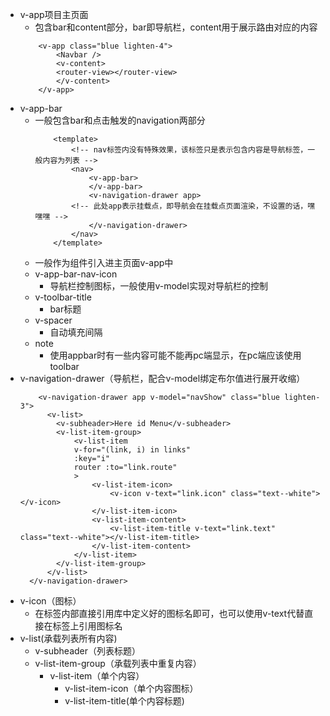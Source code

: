 + v-app项目主页面
    + 包含bar和content部分，bar即导航栏，content用于展示路由对应的内容
    ```
        <v-app class="blue lighten-4">
            <Navbar />
            <v-content>
            <router-view></router-view>
            </v-content>
        </v-app>
    ```
+ v-app-bar
    + 一般包含bar和点击触发的navigation两部分
        ``` 
            <template>
                <!-- nav标签内没有特殊效果，该标签只是表示包含内容是导航标签，一般内容为列表 -->
                <nav>
                    <v-app-bar>
                    </v-app-bar>
                    <v-navigation-drawer app>
                <!-- 此处app表示挂载点，即导航会在挂载点页面渲染，不设置的话，嘿嘿嘿 -->
                    </v-navigation-drawer>
                </nav>
            </template>
        ```
    + 一般作为组件引入进主页面v-app中
    + v-app-bar-nav-icon
        + 导航栏控制图标，一般使用v-model实现对导航栏的控制
    + v-toolbar-title
        + bar标题
    + v-spacer
        + 自动填充间隔
    + note
        + 使用appbar时有一些内容可能不能再pc端显示，在pc端应该使用toolbar
+ v-navigation-drawer（导航栏，配合v-model绑定布尔值进行展开收缩）
    ```
        <v-navigation-drawer app v-model="navShow" class="blue lighten-3">
          <v-list>
            <v-subheader>Here id Menu</v-subheader>
            <v-list-item-group>
                <v-list-item
                v-for="(link, i) in links"
                :key="i"
                router :to="link.route"
                >
                    <v-list-item-icon>
                        <v-icon v-text="link.icon" class="text--white"></v-icon>
                    </v-list-item-icon>
                    <v-list-item-content>
                        <v-list-item-title v-text="link.text" class="text--white"></v-list-item-title>
                    </v-list-item-content>
                </v-list-item>
            </v-list-item-group>
          </v-list>
      </v-navigation-drawer>
    ```
+ v-icon（图标）
    + 在标签内部直接引用库中定义好的图标名即可，也可以使用v-text代替直接在标签上引用图标名
+ v-list(承载列表所有内容)
    + v-subheader（列表标题）
    + v-list-item-group（承载列表中重复内容）
        + v-list-item（单个内容）
            + v-list-item-icon（单个内容图标）
            + v-list-item-title(单个内容标题)
